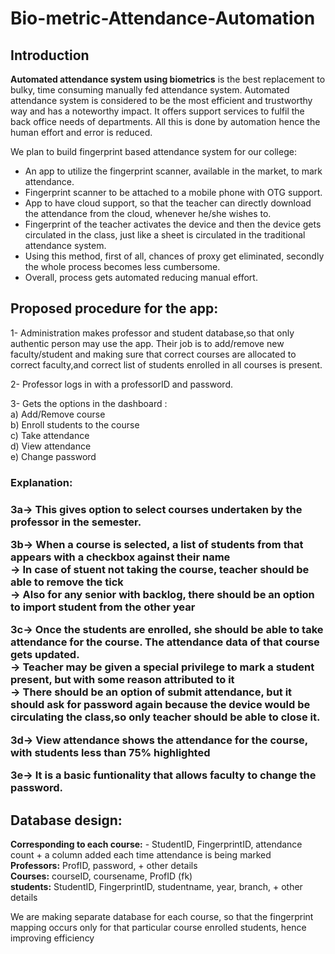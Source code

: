 # Bio-metric-Attendance-Automation
                        
<h2>Introduction</h2>

<b>Automated attendance system using biometrics</b> is the best replacement to bulky, time consuming manually fed attendance system. Automated attendance system is considered to be the most efficient and trustworthy way and has a noteworthy impact. It offers support services to fulfil the back office needs of departments. All this is done by automation hence the human effort and error is reduced.

We plan to build fingerprint based attendance system for our college:
<ul>
<li>An app to utilize the fingerprint scanner, available in the market, to mark attendance.
<li>Fingerprint scanner to be attached to a mobile phone with OTG support.
<li>App to have cloud support, so that the teacher can directly download the attendance from the cloud, whenever he/she wishes to.
<li>Fingerprint of the teacher activates the device and then the device gets circulated in the class, just like a sheet is circulated in the traditional attendance system.
<li>Using this method, first of all, chances of proxy get eliminated, secondly the whole process becomes less cumbersome.
<li>Overall, process gets automated reducing manual effort.
</ul>

<h2>Proposed procedure for the app:</h2>

1- Administration makes professor and student database,so that only authentic person may use the app. Their job is to add/remove new faculty/student and making sure that correct courses are allocated to correct faculty,and correct list of students enrolled in all courses is present.

2- Professor logs in with a professorID and password.

3- Gets the options in the dashboard :<br>
  a) Add/Remove course<br>
  b) Enroll students to the course<br>
  c) Take attendance<br>
  d) View attendance<br> 
  e) Change password<br>

<h3>Explanation:<h3>

3a-> This gives option to select courses undertaken by the professor in the semester.

3b-> When a course is selected, a list of students from that appears with a checkbox against their name<br>
-> In case of stuent not taking the course, teacher should be able to remove the tick<br>
-> Also for any senior with backlog, there should be an option to import student from the other year

3c-> Once the students are enrolled, she should be able to take attendance for the course. The attendance data of that course gets updated.<br> 
-> Teacher may be given a special privilege to mark a student present, but with some reason attributed to it<br>
-> There should be an option of submit attendance, but it should ask for password again because the device would be circulating the class,so only teacher should be able to close it.<br>

3d-> View attendance shows the attendance for the course, with students less than 75% highlighted

3e-> It is a basic funtionality that allows faculty to change the password.

<h2>Database design:</h2>
<b>Corresponding to each course:</b> - StudentID, FingerprintID, attendance count + a column added each time attendance is being marked<br>
<b>Professors:</b> ProfID, password, + other details<br>
<b>Courses:</b> courseID, coursename, ProfID (fk) <br>
<b>students:</b> StudentID, FingerprintID, studentname, year, branch, + other details<br>                        

We are making separate database for each course, so that the fingerprint mapping occurs only for that particular course enrolled students, hence improving efficiency
